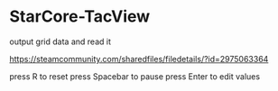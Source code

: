 # StarCore-TacView

output grid data and read it

https://steamcommunity.com/sharedfiles/filedetails/?id=2975063364

press R to reset
press Spacebar to pause
press Enter to edit values
